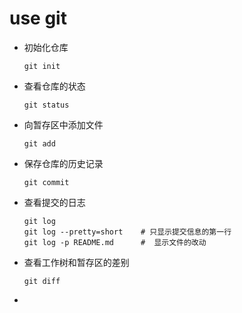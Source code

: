 # use git

- 初始化仓库

  `git init`

- 查看仓库的状态

  `git status`

- 向暂存区中添加文件

  `git add`

- 保存仓库的历史记录

  `git commit`

- 查看提交的日志

  ```
  git log
  git log --pretty=short    # 只显示提交信息的第一行
  git log -p README.md      #  显示文件的改动
  ```

- 查看工作树和暂存区的差别

  `git diff`

- 